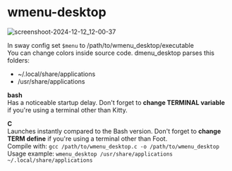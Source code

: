 # wmenu-desktop
![screenshoot-2024-12-12_12-00-37](https://github.com/user-attachments/assets/cbecb04f-8c80-453d-9e74-28257a2b65ee)

In sway config set ```$menu``` to /path/to/wmenu_desktop/executable  
You can change colors inside source code.
dmenu_desktop parses this folders:  
- ~/.local/share/applications
- /usr/share/applications

**bash**  
Has a noticeable startup delay. Don't forget to **change TERMINAL variable** if you're using a terminal other than Kitty.

**C**  
Launches instantly compared to the Bash version. Don't forget to **change TERM define** if you're using a terminal other than Foot.  
Compile with: ```gcc /path/to/wmenu_desktop.c -o /path/to/wmenu_desktop```  
Usage example: ```wmenu_desktop /usr/share/applications ~/.local/share/applications```
